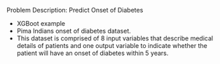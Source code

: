 Problem Description: Predict Onset of Diabetes

* XGBoot example
* Pima Indians onset of diabetes dataset.
* This dataset is comprised of 8 input variables that describe medical details of patients and one output variable to indicate whether the patient will have an onset of diabetes within 5 years.
